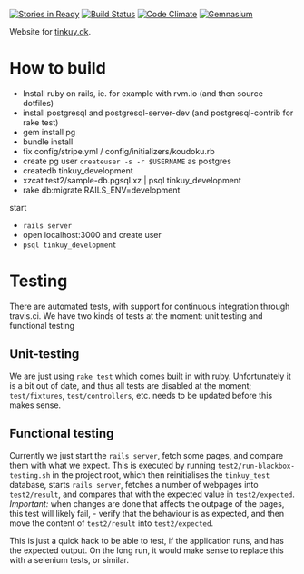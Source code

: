 [![Stories in Ready](https://badge.waffle.io/NewCircleMovement/tinkuy.png?label=ready&title=Ready)](https://waffle.io/NewCircleMovement/tinkuy)
[![Build Status](https://travis-ci.org/NewCircleMovement/tinkuy.svg)](https://travis-ci.org/NewCircleMovement/tinkuy)
[![Code Climate](https://d3s6mut3hikguw.cloudfront.net/github/NewCircleMovement/tinkuy/badges/gpa.svg)](https://codeclimate.com/github/NewCircleMovement/tinkuy)
[![Gemnasium](https://gemnasium.com/NewCircleMovement/tinkuy.svg)](https://gemnasium.com/NewCircleMovement/tinkuy)


Website for [tinkuy.dk](https://tinkuy.dk).

# How to build

- Install ruby on rails, ie. for example with rvm.io (and then source dotfiles)
- install postgresql and postgresql-server-dev (and postgresql-contrib for rake test)
- gem install pg
- bundle install
- fix config/stripe.yml / config/initializers/koudoku.rb
- create pg user `createuser -s -r $USERNAME` as postgres
- createdb tinkuy_development
- xzcat test2/sample-db.pgsql.xz | psql tinkuy_development 
- rake db:migrate RAILS_ENV=development


start 
- `rails server`
- open localhost:3000 and create user
- `psql tinkuy_development` 

# Testing

There are automated tests, with support for continuous integration through travis.ci. We have two kinds of tests at the moment: unit testing and functional testing

## Unit-testing

We are just using `rake test` which comes built in with ruby. Unfortunately it is a bit out of date, and thus all tests are disabled at the moment; `test/fixtures`, `test/controllers`, etc. needs to be updated before this makes sense.

## Functional testing

Currently we just start the `rails server`, fetch some pages, and compare them with what we expect. This is executed by running `test2/run-blackbox-testing.sh` in the project root, which then reinitialises the `tinkuy_test` database, starts `rails server`, fetches a number of webpages into `test2/result`, and compares that with the expected value in `test2/expected`.
_Important:_ when changes are done that affects the outpage of the pages, this test will likely fail, - verify that the behaviour is as expected, and then move the content of `test2/result` into `test2/expected`.

This is just a quick hack to be able to test, if the application runs, and has the expected output. On the long run, it would make sense to replace this with a selenium tests, or similar. 
